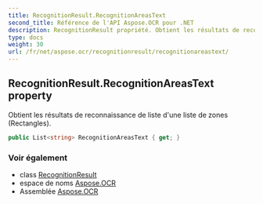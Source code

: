 ```yaml
---
title: RecognitionResult.RecognitionAreasText
second_title: Référence de l'API Aspose.OCR pour .NET
description: RecognitionResult propriété. Obtient les résultats de reconnaissance de liste dune liste de zones Rectangles.
type: docs
weight: 30
url: /fr/net/aspose.ocr/recognitionresult/recognitionareastext/
---
```

## RecognitionResult.RecognitionAreasText property

Obtient les résultats de reconnaissance de liste d'une liste de zones (Rectangles).

```csharp
public List<string> RecognitionAreasText { get; }
```

### Voir également

* class [RecognitionResult](../)
* espace de noms [Aspose.OCR](../../recognitionresult/)
* Assemblée [Aspose.OCR](../../../)


